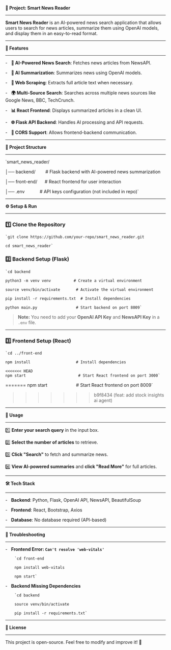 **📌 Project: Smart News Reader**

---------------------------------

**Smart News Reader** is an AI-powered news search application that allows users to search for news articles, summarize them using OpenAI models, and display them in an easy-to-read format.

* * * * *

**🚀 Features**

---------------

-   **🔎 AI-Powered News Search**: Fetches news articles from NewsAPI.

-   **🧠 AI Summarization**: Summarizes news using OpenAI models.

-   **📜 Web Scraping**: Extracts full article text when necessary.

-   **🌍 Multi-Source Search**: Searches across multiple news sources like Google News, BBC, TechCrunch.

-   **📊 React Frontend**: Displays summarized articles in a clean UI.

-   **🌐 Flask API Backend**: Handles AI processing and API requests.

-   **🔗 CORS Support**: Allows frontend-backend communication.

* * * * *

**📂 Project Structure**

------------------------

`smart_news_reader/

│── backend/        # Flask backend with AI-powered news summarization

│── front-end/      # React frontend for user interaction

│── .env            # API keys configuration (not included in repo)`

* * * * *

**⚙️ Setup & Run**

------------------

### **1️⃣ Clone the Repository**

```
`git clone https://github.com/your-repo/smart_news_reader.git

cd smart_news_reader`
```

### **2️⃣ Backend Setup (Flask)**
```
`cd backend

python3 -m venv venv          # Create a virtual environment

source venv/bin/activate       # Activate the virtual environment

pip install -r requirements.txt  # Install dependencies

python main.py                 # Start backend on port 8009`
```

> **Note:** You need to add your **OpenAI API Key** and **NewsAPI Key** in a `.env` file.

* * * * *

### **3️⃣ Frontend Setup (React)**

```
`cd ../front-end

npm install                    # Install dependencies

<<<<<<< HEAD
npm start                       # Start React frontend on port 3000`
```
=======
npm start                       # Start React frontend on port 8009`
>>>>>>> b9f8434 (feat: add stock insights ai agent)

* * * * *

**📌 Usage**

------------

1️⃣ **Enter your search query** in the input box.

2️⃣ **Select the number of articles** to retrieve.

3️⃣ **Click "Search"** to fetch and summarize news.

4️⃣ **View AI-powered summaries** and **click "Read More"** for full articles.

* * * * *

**🛠️ Tech Stack**

------------------

-   **Backend**: Python, Flask, OpenAI API, NewsAPI, BeautifulSoup

-   **Frontend**: React, Bootstrap, Axios

-   **Database**: No database required (API-based)

* * * * *

**🐛 Troubleshooting**

----------------------

-   **Frontend Error: `Can't resolve 'web-vitals'`**

```
    `cd front-end

    npm install web-vitals

    npm start`
```

-   **Backend Missing Dependencies**


```
    `cd backend

    source venv/bin/activate

    pip install -r requirements.txt`
```

* * * * *

**📜 License**

--------------

This project is open-source. Feel free to modify and improve it! 🚀
